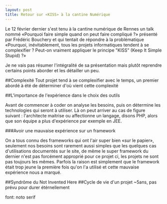 ```yaml
---
layout: post
title: Retour sur «KISS» à la cantine Numérique
---
```


Le 12 février dernier s'est tenu à la cantine numérique de Rennes un talk nommé «Pourquoi faire simple quand on peut faire
compliqué ?» présenté par Frédéric Bouchery et qui tentait de répondre à la problématique «Pourquoi, inévitablement, tous les projets informatiques tendent à se complexifier ? Peut-on vraiment appliquer le principe "KISS" (Keep It Simple Stupid) ?»

Je ne vais pas résumer l'intégralité de sa présentation mais plutôt reprendre certains points aborder et les détailler un peu.

##Complexité
Tout projet tend à se complexifier avec le temps, un premier abordé à été de déterminer d'où vient cette complexité

##L'importance de l'expérience dans le choix des outils

Avant de commencer à coder on analyse les besoins, puis on détermine les technologies qui seront à utiliser.
Là on peut arriver au cas de figure suivant : l'architecte maitrise ou affectionne un langage, disons PHP, alors que son équipe a plus d'expérience par exemple en JEE.

###Avoir une mauvaise expérience sur un framework

On a tous connu des frameworks qui ont l'air super bien «sur le papier», seulement nos besoins sont rarement aussi simples que les quelques cas d'utilisations documentés sur le site, de même le super framework du dernier n'est pas forcément approprié pour ce projet ci, les projets ne sont pas toujours les mêmes.
Parfois la raison est simplement que le framework était trop jeune la première fois qu'on l'a utilisé et cette mauvaise expérience nous a marqué.

##Syndrôme du Not Invented Here
##Cycle de vie d'un projet ~5ans, pas prévu pour durer étérnellement

font: noto serif

